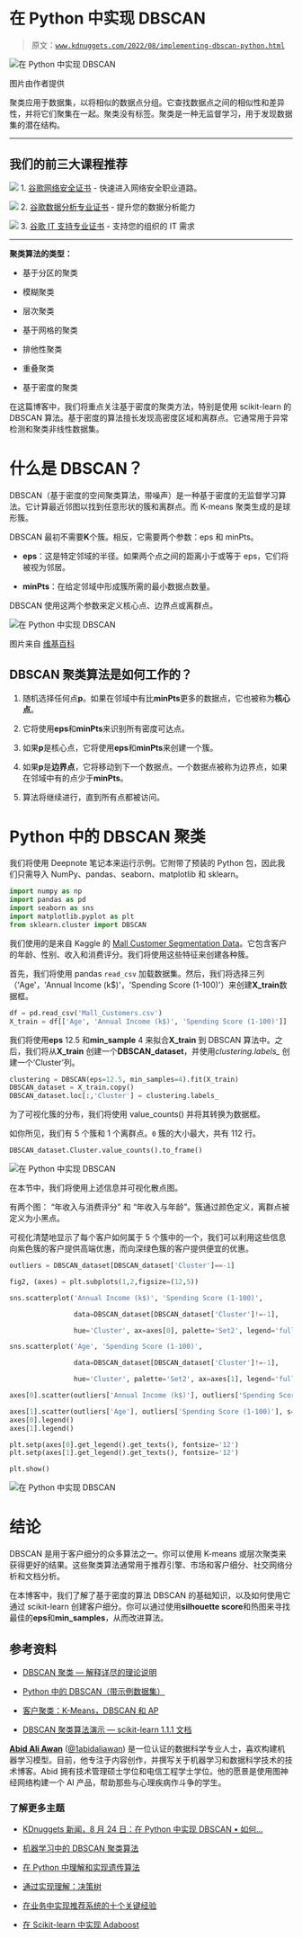 # 在 Python 中实现 DBSCAN

> 原文：[`www.kdnuggets.com/2022/08/implementing-dbscan-python.html`](https://www.kdnuggets.com/2022/08/implementing-dbscan-python.html)

![在 Python 中实现 DBSCAN](img/94e0605a1cccd911b0460aa70cfec065.png)

图片由作者提供

聚类应用于数据集，以将相似的数据点分组。它查找数据点之间的相似性和差异性，并将它们聚集在一起。聚类没有标签。聚类是一种无监督学习，用于发现数据集的潜在结构。

* * *

## 我们的前三大课程推荐

![](img/0244c01ba9267c002ef39d4907e0b8fb.png) 1\. [谷歌网络安全证书](https://www.kdnuggets.com/google-cybersecurity) - 快速进入网络安全职业道路。

![](img/e225c49c3c91745821c8c0368bf04711.png) 2\. [谷歌数据分析专业证书](https://www.kdnuggets.com/google-data-analytics) - 提升您的数据分析能力

![](img/0244c01ba9267c002ef39d4907e0b8fb.png) 3\. [谷歌 IT 支持专业证书](https://www.kdnuggets.com/google-itsupport) - 支持您的组织的 IT 需求

* * *

**聚类算法的类型：**

+   基于分区的聚类

+   模糊聚类

+   层次聚类

+   基于网格的聚类

+   排他性聚类

+   重叠聚类

+   基于密度的聚类

在这篇博客中，我们将重点关注基于密度的聚类方法，特别是使用 scikit-learn 的 DBSCAN 算法。基于密度的算法擅长发现高密度区域和离群点。它通常用于异常检测和聚类非线性数据集。

# 什么是 DBSCAN？

DBSCAN（基于密度的空间聚类算法，带噪声）是一种基于密度的无监督学习算法。它计算最近邻图以找到任意形状的簇和离群点。而 K-means 聚类生成的是球形簇。

DBSCAN 最初不需要**K**个簇。相反，它需要两个参数：eps 和 minPts。

+   **eps**：这是特定邻域的半径。如果两个点之间的距离小于或等于 eps，它们将被视为邻居。

+   **minPts**：在给定邻域中形成簇所需的最小数据点数量。

DBSCAN 使用这两个参数来定义核心点、边界点或离群点。

![在 Python 中实现 DBSCAN](img/c1396de7ad158c30211a70ba97a24097.png)

图片来自 [维基百科](https://en.wikipedia.org/wiki/DBSCAN)

## DBSCAN 聚类算法是如何工作的？

1.  随机选择任何点**p**。如果在邻域中有比**minPts**更多的数据点，它也被称为**核心点**。

1.  它将使用**eps**和**minPts**来识别所有密度可达点。

1.  如果**p**是核心点，它将使用**eps**和**minPts**来创建一个簇。

1.  如果**p**是**边界点**，它将移动到下一个数据点。一个数据点被称为边界点，如果在邻域中有的点少于**minPts**。

1.  算法将继续进行，直到所有点都被访问。

# Python 中的 DBSCAN 聚类

我们将使用 Deepnote 笔记本来运行示例。它附带了预装的 Python 包，因此我们只需导入 NumPy、pandas、seaborn、matplotlib 和 sklearn。

```py
import numpy as np
import pandas as pd
import seaborn as sns
import matplotlib.pyplot as plt
from sklearn.cluster import DBSCAN
```

我们使用的是来自 Kaggle 的 [Mall Customer Segmentation Data](https://www.kaggle.com/datasets/vjchoudhary7/customer-segmentation-tutorial-in-python)。它包含客户的年龄、性别、收入和消费评分。我们将使用这些特征来创建各种簇。

首先，我们将使用 pandas `read_csv` 加载数据集。然后，我们将选择三列（‘Age'，'Annual Income (k$)'，'Spending Score (1-100)'）来创建**X_train**数据框。

```py
df = pd.read_csv('Mall_Customers.csv')
X_train = df[['Age', 'Annual Income (k$)', 'Spending Score (1-100)']]
```

我们将使用**eps** 12.5 和**min_sample** 4 来拟合**X_train** 到 DBSCAN 算法中。之后，我们将从**X_train** 创建一个**DBSCAN_dataset**，并使用*clustering.labels_* 创建一个‘Cluster’列。

```py
clustering = DBSCAN(eps=12.5, min_samples=4).fit(X_train)
DBSCAN_dataset = X_train.copy()
DBSCAN_dataset.loc[:,'Cluster'] = clustering.labels_ 
```

为了可视化簇的分布，我们将使用 value_counts() 并将其转换为数据框。

如你所见，我们有 5 个簇和 1 个离群点。`0` 簇的大小最大，共有 112 行。

```py
DBSCAN_dataset.Cluster.value_counts().to_frame()
```

![在 Python 中实现 DBSCAN](img/58594769218df7713ab39c8bf07c978a.png)

在本节中，我们将使用上述信息并可视化散点图。

有两个图： “年收入与消费评分” 和 “年收入与年龄”。簇通过颜色定义，离群点被定义为小黑点。

可视化清楚地显示了每个客户如何属于 5 个簇中的一个，我们可以利用这些信息向紫色簇的客户提供高端优惠，而向深绿色簇的客户提供便宜的优惠。

```py
outliers = DBSCAN_dataset[DBSCAN_dataset['Cluster']==-1]

fig2, (axes) = plt.subplots(1,2,figsize=(12,5))

sns.scatterplot('Annual Income (k$)', 'Spending Score (1-100)',

                data=DBSCAN_dataset[DBSCAN_dataset['Cluster']!=-1],

                hue='Cluster', ax=axes[0], palette='Set2', legend='full', s=200)

sns.scatterplot('Age', 'Spending Score (1-100)',

                data=DBSCAN_dataset[DBSCAN_dataset['Cluster']!=-1],

                hue='Cluster', palette='Set2', ax=axes[1], legend='full', s=200)

axes[0].scatter(outliers['Annual Income (k$)'], outliers['Spending Score (1-100)'], s=10, label='outliers', c="k")

axes[1].scatter(outliers['Age'], outliers['Spending Score (1-100)'], s=10, label='outliers', c="k")
axes[0].legend()
axes[1].legend()

plt.setp(axes[0].get_legend().get_texts(), fontsize='12')
plt.setp(axes[1].get_legend().get_texts(), fontsize='12')

plt.show()
```

![在 Python 中实现 DBSCAN](img/36c5e6e22fd005e1a3979bcc807d0eca.png)

# 结论

DBSCAN 是用于客户细分的众多算法之一。你可以使用 K-means 或层次聚类来获得更好的结果。这些聚类算法通常用于推荐引擎、市场和客户细分、社交网络分析和文档分析。

在本博客中，我们了解了基于密度的算法 DBSCAN 的基础知识，以及如何使用它通过 scikit-learn 创建客户细分。你可以通过使用**silhouette score**和热图来寻找最佳的**eps**和**min_samples**，从而改进算法。

## 参考资料

+   [DBSCAN 聚类 — 解释详尽的理论说明](https://towardsdatascience.com/dbscan-clustering-explained-97556a2ad556)

+   [Python 中的 DBSCAN（带示例数据集）](https://www.reneshbedre.com/blog/dbscan-python.html)

+   [客户聚类：K-Means，DBSCAN 和 AP](https://www.kaggle.com/code/datark1/customers-clustering-k-means-dbscan-and-ap)

+   [DBSCAN 聚类算法演示 — scikit-learn 1.1.1 文档](https://scikit-learn.org/stable/auto_examples/cluster/plot_dbscan.html#sphx-glr-auto-examples-cluster-plot-dbscan-py)

**[Abid Ali Awan](https://www.polywork.com/kingabzpro)** ([@1abidaliawan](https://twitter.com/1abidaliawan)) 是一位认证的数据科学专业人士，喜欢构建机器学习模型。目前，他专注于内容创作，并撰写关于机器学习和数据科学技术的技术博客。Abid 拥有技术管理硕士学位和电信工程学士学位。他的愿景是使用图神经网络构建一个 AI 产品，帮助那些与心理疾病作斗争的学生。

### 了解更多主题

+   [KDnuggets 新闻，8 月 24 日：在 Python 中实现 DBSCAN • 如何…](https://www.kdnuggets.com/2022/n34.html)

+   [机器学习中的 DBSCAN 聚类算法](https://www.kdnuggets.com/2020/04/dbscan-clustering-algorithm-machine-learning.html)

+   [在 Python 中理解和实现遗传算法](https://www.kdnuggets.com/understanding-and-implementing-genetic-algorithms-in-python)

+   [通过实现理解：决策树](https://www.kdnuggets.com/2023/02/understanding-implementing-decision-tree.html)

+   [在业务中实现推荐系统的十个关键经验](https://www.kdnuggets.com/2022/07/ten-key-lessons-implementing-recommendation-systems-business.html)

+   [在 Scikit-learn 中实现 Adaboost](https://www.kdnuggets.com/2022/10/implementing-adaboost-scikitlearn.html)
